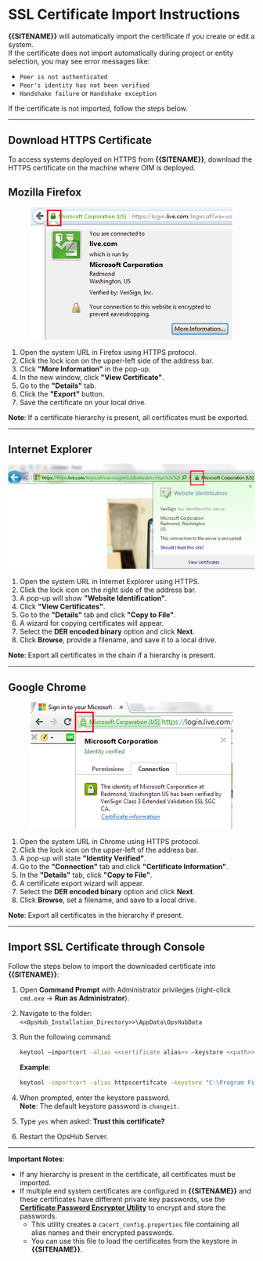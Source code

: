 # SSL Certificate Import Instructions

**{{SITENAME}}** will automatically import the certificate if you create or edit a system.  
If the certificate does not import automatically during project or entity selection, you may see error messages like:

- `Peer is not authenticated`
- `Peer's identity has not been verified`
- `Handshake failure` or `Handshake exception`

If the certificate is not imported, follow the steps below.

---

## Download HTTPS Certificate

To access systems deployed on HTTPS from **{{SITENAME}}**, download the HTTPS certificate on the machine where OIM is deployed.

## Mozilla Firefox

<div align="center">

![firefox](../assets/firefox.png)

</div>

1. Open the system URL in Firefox using HTTPS protocol.  
2. Click the lock icon on the upper-left side of the address bar.  
3. Click **"More Information"** in the pop-up.  
4. In the new window, click **"View Certificate"**.  
5. Go to the **"Details"** tab.  
6. Click the **"Export"** button.  
7. Save the certificate on your local drive.  

**Note**: If a certificate hierarchy is present, all certificates must be exported.

---

## Internet Explorer

<div align="center">

![IE](../assets/IE.png)

</div>

1. Open the system URL in Internet Explorer using HTTPS.  
2. Click the lock icon on the right side of the address bar.  
3. A pop-up will show **"Website Identification"**.  
4. Click **"View Certificates"**.  
5. Go to the **"Details"** tab and click **"Copy to File"**.  
6. A wizard for copying certificates will appear.  
7. Select the **DER encoded binary** option and click **Next**.  
8. Click **Browse**, provide a filename, and save it to a local drive.  

**Note**: Export all certificates in the chain if a hierarchy is present.

---

## Google Chrome

<div align="center">

![chrome](../assets/chrome.png)

</div>

1. Open the system URL in Chrome using HTTPS protocol.  
2. Click the lock icon on the upper-left of the address bar.  
3. A pop-up will state **"Identity Verified"**.  
4. Go to the **"Connection"** tab and click **"Certificate Information"**.  
5. In the **"Details"** tab, click **"Copy to File"**.  
6. A certificate export wizard will appear.  
7. Select the **DER encoded binary** option and click **Next**.  
8. Click **Browse**, set a filename, and save to a local drive.  

**Note**: Export all certificates in the hierarchy if present.

---

## Import SSL Certificate through Console

Follow the steps below to import the downloaded certificate into **{{SITENAME}}**:

1. Open **Command Prompt** with Administrator privileges (right-click `cmd.exe` → **Run as Administrator**).  
2. Navigate to the folder:  
   `<<OpsHub_Installation_Directory>>\AppData\OpsHubData`

3. Run the following command:

   ```sh
   keytool –importcert -alias <<certificate alias>> -keystore <<path>> -file "Certificate_Location\Certificate filename.extension"
   ```

   **Example**:

   ```sh
   keytool -importcert -alias httpscertifcate -keystore "C:\Program Files\OpsHub\AppData\OpsHubData\cacerts" -file "C:\Users\Administrator\Desktop\certificate.crt"
   ```

4. When prompted, enter the keystore password.  
   **Note**: The default keystore password is `changeit`.

5. Type `yes` when asked: **Trust this certificate?**  
6. Restart the OpsHub Server.

---

**Important Notes**:

- If any hierarchy is present in the certificate, all certificates must be imported.
- If multiple end system certificates are configured in **{{SITENAME}}** and these certificates have different private key passwords, use the [**Certificate Password Encryptor Utility**](../manage/advanced-utilities/certificate-private-key-password-encryptor-utility.md) to encrypt and store the passwords.
  - This utility creates a `cacert_config.properties` file containing all alias names and their encrypted passwords.
  - You can use this file to load the certificates from the keystore in **{{SITENAME}}**.

